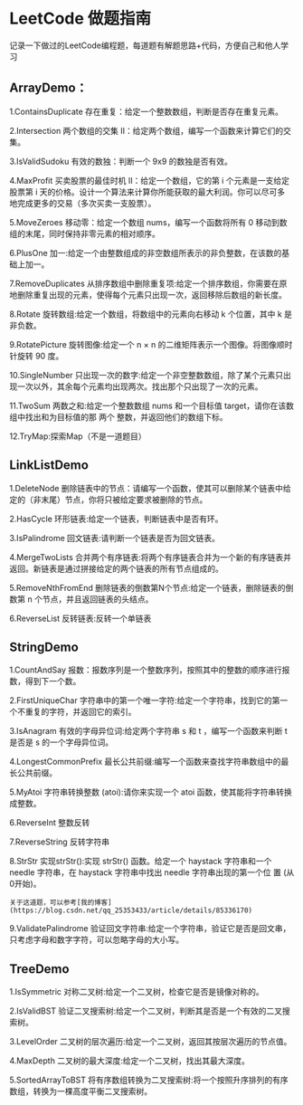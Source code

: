 # LeetCode 做题指南
记录一下做过的LeetCode编程题，每道题有解题思路+代码，方便自己和他人学习

## ArrayDemo：
  1.ContainsDuplicate 存在重复：给定一个整数数组，判断是否存在重复元素。
 
  2.Intersection 两个数组的交集 II：给定两个数组，编写一个函数来计算它们的交集。
  
  3.IsValidSudoku 有效的数独：判断一个 9x9 的数独是否有效。
  
  4.MaxProfit 买卖股票的最佳时机 II：给定一个数组，它的第 i 个元素是一支给定股票第 i 天的价格。设计一个算法来计算你所能获取的最大利润。你可以尽可多     地完成更多的交易（多次买卖一支股票）。
  
  5.MoveZeroes 移动零：给定一个数组 nums，编写一个函数将所有 0 移动到数组的末尾，同时保持非零元素的相对顺序。
  
  6.PlusOne  加一:给定一个由整数组成的非空数组所表示的非负整数，在该数的基础上加一。
  
  7.RemoveDuplicates 从排序数组中删除重复项:给定一个排序数组，你需要在原地删除重复出现的元素，使得每个元素只出现一次，返回移除后数组的新长度。
  
  8.Rotate 旋转数组:给定一个数组，将数组中的元素向右移动 k 个位置，其中 k 是非负数。
  
  9.RotatePicture 旋转图像:给定一个 n × n 的二维矩阵表示一个图像。将图像顺时针旋转 90 度。
  
  10.SingleNumber 只出现一次的数字:给定一个非空整数数组，除了某个元素只出现一次以外，其余每个元素均出现两次。找出那个只出现了一次的元素。
  
  11.TwoSum 两数之和:给定一个整数数组 nums 和一个目标值 target，请你在该数组中找出和为目标值的那 两个 整数，并返回他们的数组下标。
  
  12.TryMap:探索Map（不是一道题目）

## LinkListDemo
  1.DeleteNode 删除链表中的节点：请编写一个函数，使其可以删除某个链表中给定的（非末尾）节点，你将只被给定要求被删除的节点。
  
  2.HasCycle  环形链表:给定一个链表，判断链表中是否有环。
  
  3.IsPalindrome 回文链表:请判断一个链表是否为回文链表。
  
  4.MergeTwoLists 合并两个有序链表:将两个有序链表合并为一个新的有序链表并返回。新链表是通过拼接给定的两个链表的所有节点组成的。 
  
  5.RemoveNthFromEnd  删除链表的倒数第N个节点:给定一个链表，删除链表的倒数第 n 个节点，并且返回链表的头结点。
  
  6.ReverseList 反转链表:反转一个单链表

## StringDemo
  1.CountAndSay 报数：报数序列是一个整数序列，按照其中的整数的顺序进行报数，得到下一个数。
  
  2.FirstUniqueChar 字符串中的第一个唯一字符:给定一个字符串，找到它的第一个不重复的字符，并返回它的索引。
  
  3.IsAnagram 有效的字母异位词:给定两个字符串 s 和 t ，编写一个函数来判断 t 是否是 s 的一个字母异位词。
  
  4.LongestCommonPrefix 最长公共前缀:编写一个函数来查找字符串数组中的最长公共前缀。
  
  5.MyAtoi 字符串转换整数 (atoi):请你来实现一个 atoi 函数，使其能将字符串转换成整数。
  
  6.ReverseInt 整数反转
  
  7.ReverseString 反转字符串
  
  8.StrStr 实现strStr():实现 strStr() 函数。给定一个 haystack 字符串和一个 needle 字符串，在 haystack 字符串中找出 needle 字符串出现的第一个位     置 (从0开始)。
  
    关于这道题，可以参考[我的博客] (https://blog.csdn.net/qq_25353433/article/details/85336170)
  
  9.ValidatePalindrome 验证回文字符串:给定一个字符串，验证它是否是回文串，只考虑字母和数字字符，可以忽略字母的大小写。
  
## TreeDemo
  1.IsSymmetric 对称二叉树:给定一个二叉树，检查它是否是镜像对称的。
  
  2.IsValidBST  验证二叉搜索树:给定一个二叉树，判断其是否是一个有效的二叉搜索树。
  
  3.LevelOrder 二叉树的层次遍历:给定一个二叉树，返回其按层次遍历的节点值。
  
  4.MaxDepth 二叉树的最大深度:给定一个二叉树，找出其最大深度。
  
  5.SortedArrayToBST 将有序数组转换为二叉搜索树:将一个按照升序排列的有序数组，转换为一棵高度平衡二叉搜索树。
